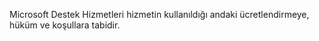 Microsoft Destek Hizmetleri hizmetin kullanıldığı andaki ücretlendirmeye, hüküm ve koşullara tabidir.

<!--HONumber=May16_HO2-->



